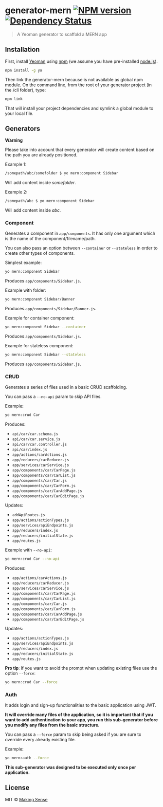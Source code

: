 # generator-mern [![NPM version][npm-image]][npm-url] [![Dependency Status][daviddm-image]][daviddm-url]
> A Yeoman generator to scaffold a MERN app

## Installation

First, install [Yeoman](http://yeoman.io) using [npm](https://www.npmjs.com/) (we assume you have pre-installed [node.js](https://nodejs.org/)).

```bash
npm install -g yo
```

Then link the generator-mern because is not available as global npm module. On the command line, from the root of your generator project (in the /cli folder), type:

```bash
npm link
```

That will install your project dependencies and symlink a global module to your local file.

## Generators

**Warning**

Please take into account that every generator will create content based on the path you are already positioned.

Example 1:

```bash
/somepath/abc/somefolder $ yo mern:component Sidebar
```

Will add content inside *somefolder*.

Example 2:

```bash
/somepath/abc $ yo mern:component Sidebar
```

Will add content inside *abc*.

### Component

Generates a component in `app/components`. It has only one argument which is the name of the component/filename/path.

You can also pass an option between `--container` or `--stateless` in order to create other types of components.

Simplest example:

```bash
yo mern:component Sidebar
```

Produces `app/components/Sidebar.js`.

Example with folder:

```bash
yo mern:component Sidebar/Banner
```

Produces `app/components/Sidebar/Banner.js`.

Example for container component:

```bash
yo mern:component Sidebar --container
```

Produces `app/components/Sidebar.js`.

Example for stateless component:

```bash
yo mern:component Sidebar --stateless
```

Produces `app/components/Sidebar.js`.

### CRUD

Generates a series of files used in a basic CRUD scaffolding.

You can pass a `--no-api` param to skip API files.

Example:

```bash
yo mern:crud Car
```

Produces:

- `api/car/car.schema.js`
- `api/car/car.service.js`
- `api/car/car.controller.js`
- `api/car/index.js`
- `app/actions/carActions.js`
- `app/reducers/carReducer.js`
- `app/services/carService.js`
- `app/components/car/CarPage.js`
- `app/components/car/CarList.js`
- `app/components/car/Car.js`
- `app/components/car/CarForm.js`
- `app/components/car/CarAddPage.js`
- `app/components/car/CarEditPage.js`

Updates:

- `addApiRoutes.js`
- `app/actions/actionTypes.js`
- `app/services/apiEndpoints.js`
- `app/reducers/index.js`
- `app/reducers/initialState.js`
- `app/routes.js`

Example with `--no-api`:

```bash
yo mern:crud Car --no-api
```

Produces:

- `app/actions/carActions.js`
- `app/reducers/carReducer.js`
- `app/services/carService.js`
- `app/components/car/CarPage.js`
- `app/components/car/CarList.js`
- `app/components/car/Car.js`
- `app/components/car/CarForm.js`
- `app/components/car/CarAddPage.js`
- `app/components/car/CarEditPage.js`

Updates:

- `app/actions/actionTypes.js`
- `app/services/apiEndpoints.js`
- `app/reducers/index.js`
- `app/reducers/initialState.js`
- `app/routes.js`

**Pro tip**: If you want to avoid the prompt when updating existing files use the option `--force`:

```bash
yo mern:crud Car --force
```

### Auth

It adds login and sign-up functionalities to the basic application using JWT.

**It will override many files of the application, so it is important that if you want to add authentication to your app, you run this sub-generator before you modify any files from the basic structure.**

You can pass a `--force` param to skip being asked if you are sure to override every already existing file.

Example:

```bash
yo mern:auth --force
```

**This sub-generator was designed to be executed only once per application.**

## License

MIT © [Making Sense](https://makingsense.com)


[npm-image]: https://badge.fury.io/js/generator-mern.svg
[npm-url]: https://npmjs.org/package/generator-mern
[daviddm-image]: https://david-dm.org/MakingSense/generator-mern.svg?theme=shields.io
[daviddm-url]: https://david-dm.org/MakingSense/generator-mern
